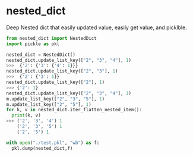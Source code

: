 # nested_dict
Deep Nested dict that easily updated value, easily get value, and picklble.


```python
from nested_dict import NestedDict
import pickle as pkl

nested_dict = NestedDict()
nested_dict.update_list_key(["2", "3", "4"], 1)
>>>  {'2': {'3': {'4': 1}}}
nested_dict.update_list_key(["2", "3"], 1)
>>>  {'2': {'3': 1}}
nested_dict.update_list_key(["2"], 1)
>>> {'2': 1}
nested_dict.update_list_key(["2", "3", "4"], 1)
m.update_list_key(["2", "3", "5"], 1)
m.update_list_key(["2", "5"], 1)
for k, v in nested_dict.iter_flatten_nested_item():
  print(k, v)
>>> ('2', '3', '4') 1
    ('2', '3', '5') 1
    ('2', '5') 1

with open("./test.pkl", "wb") as f:
  pkl.dump(nested_dict,f)
    
```
